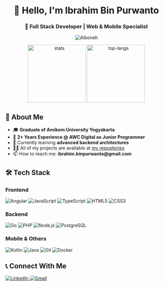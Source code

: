 <h1 align="center">👋 Hello, I'm Ibrahim Bin Purwanto</h1>
<h3 align="center">🚀 Full Stack Developer | Web & Mobile Specialist</h3>

<p align="center">
  <img src="https://komarev.com/ghpvc/?username=Alboneh&label=Profile%20views&color=0e75b6&style=flat" alt="Alboneh" />
</p>

<div align="center">
  <img src="https://github-readme-stats.vercel.app/api?username=Alboneh&show_icons=true&theme=algolia&include_all_commits=true&count_private=true" alt="stats" height="180" />
  <img src="https://github-readme-stats.vercel.app/api/top-langs/?username=Alboneh&layout=compact&langs_count=8&theme=algolia" alt="top-langs" height="180" />
</div>

<h2>💼 About Me</h2>
<ul>
  <li>🎓 <strong>Graduate of Amikom University Yogyakarta</strong></li>
  <li>💼 <strong>2+ Years Experience @ AWC Digital as Junior Programmer</strong></li>
  <li>🌱 Currently learning <strong>advanced backend architectures</strong></li>
  <li>👨‍💻 All of my projects are available at <a href="https://github.com/Alboneh?tab=repositories">my repositories</a></li>
  <li>📫 How to reach me: <strong>ibrahim.binpurwanto@gmail.com</strong></li>
</ul>

<h2>🛠️ Tech Stack</h2>
<h3>Frontend</h3>
<p>
  <img src="https://img.shields.io/badge/angular-%23DD0031.svg?style=for-the-badge&logo=angular&logoColor=white" alt="Angular">
  <img src="https://img.shields.io/badge/javascript-%23323330.svg?style=for-the-badge&logo=javascript&logoColor=%23F7DF1E" alt="JavaScript">
  <img src="https://img.shields.io/badge/typescript-%23007ACC.svg?style=for-the-badge&logo=typescript&logoColor=white" alt="TypeScript">
  <img src="https://img.shields.io/badge/html5-%23E34F26.svg?style=for-the-badge&logo=html5&logoColor=white" alt="HTML5">
  <img src="https://img.shields.io/badge/css3-%231572B6.svg?style=for-the-badge&logo=css3&logoColor=white" alt="CSS3">
</p>

<h3>Backend</h3>
<p>
  <img src="https://img.shields.io/badge/go-%2300ADD8.svg?style=for-the-badge&logo=go&logoColor=white" alt="Go">
  <img src="https://img.shields.io/badge/php-%23777BB4.svg?style=for-the-badge&logo=php&logoColor=white" alt="PHP">
  <img src="https://img.shields.io/badge/node.js-6DA55F?style=for-the-badge&logo=node.js&logoColor=white" alt="Node.js">
  <img src="https://img.shields.io/badge/postgres-%23316192.svg?style=for-the-badge&logo=postgresql&logoColor=white" alt="PostgreSQL">
</p>

<h3>Mobile & Others</h3>
<p>
  <img src="https://img.shields.io/badge/kotlin-%237F52FF.svg?style=for-the-badge&logo=kotlin&logoColor=white" alt="Kotlin">
  <img src="https://img.shields.io/badge/java-%23ED8B00.svg?style=for-the-badge&logo=openjdk&logoColor=white" alt="Java">
  <img src="https://img.shields.io/badge/git-%23F05033.svg?style=for-the-badge&logo=git&logoColor=white" alt="Git">
  <img src="https://img.shields.io/badge/docker-%230db7ed.svg?style=for-the-badge&logo=docker&logoColor=white" alt="Docker">
</p>

<h2>📞 Connect With Me</h2>
<p>
  <a href="https://linkedin.com/in/ibrahim-bin-purwanto-943636234">
    <img src="https://img.shields.io/badge/linkedin-%230077B5.svg?style=for-the-badge&logo=linkedin&logoColor=white" alt="LinkedIn">
  </a>
  <a href="mailto:ibrahim.binpurwanto@gmail.com">
    <img src="https://img.shields.io/badge/Gmail-D14836?style=for-the-badge&logo=gmail&logoColor=white" alt="Gmail">
  </a>
</p>
